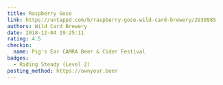 ```yaml
---
title: Raspberry Gose
link: https://untappd.com/b/raspberry-gose-wild-card-brewery/2938985
authors: Wild Card Brewery
date: 2018-12-04 19:25:11
rating: 4.5
checkin:
  name: Pig's Ear CAMRA Beer & Cider Festival
badges:
  - Riding Steady (Level 2)
posting_method: https://ownyour.beer
---
```

